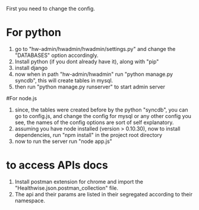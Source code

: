 First you need to change the config.

# For python
  1. go to "hw-admin/hwadmin/hwadmin/settings.py" and change the "DATABASES" option
  accordingly.
  2. Install python (if you dont already have it), along with "pip"
  3. install django
  4. now when in path "hw-admin/hwadmin" run "python manage.py syncdb", this will create tables in mysql.
  5. then run "python manage.py runserver" to start admin server


#For node.js
  1. since, the tables were created before by the python "syncdb", you can go to config.js,
  and change the config for mysql or any other config you see,
  the names of the config options are sort of self explanatory.
  2. assuming you have node installed (version > 0.10.30), now to install dependencies, run "npm install" in the project root directory
  3. now to run the server run "node app.js"

# to access APIs docs
  1. Install postman extension for chrome and import the "Healthwise.json.postman_collection" file.
  2. The api and their params are listed in their segregated according to their namespace.

